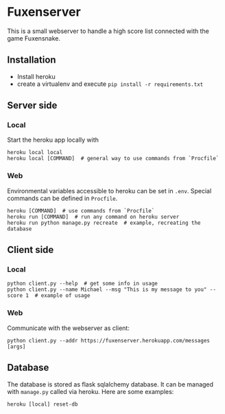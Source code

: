 # Fuxenserver

This is a small webserver to handle a high score list connected with the game Fuxensnake.

## Installation
* Install heroku
* create a virtualenv and execute `pip install -r requirements.txt`

## Server side

### Local
Start the heroku app locally with
```shell
heroku local local
heroku local [COMMAND]  # general way to use commands from `Procfile`
```

### Web
Environmental variables accessible to heroku can be set in `.env`. Special commands can be defined in `Procfile`.
```shell
heroku [COMMAND]  # use commands from `Procfile`
heroku run [COMMAND]  # run any command on heroku server
heroku run python manage.py recreate  # example, recreating the database
```


## Client side

### Local
```shell
python client.py --help  # get some info in usage
python client.py --name Michael --msg "This is my message to you" --score 1  # example of usage
```

### Web
Communicate with the webserver as client:
```shell
python client.py --addr https://fuxenserver.herokuapp.com/messages [args]
```


## Database
The database is stored as flask sqlalchemy database. It can be managed with `manage.py` called via heroku. Here are some examples:
```shell
heroku [local] reset-db
```
